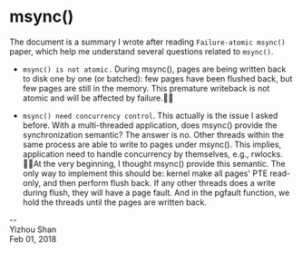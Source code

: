 # msync()

The document is a summary I wrote after reading `Failure-atomic msync()` paper, which help me understand several questions related to `msync()`.

* `msync() is not atomic.` During msync(), pages are being written back to disk one by one (or batched): few pages have been flushed back, but few pages are still in the memory. This premature writeback is not atomic and will be affected by failure.

* `msync() need concurrency control`. This actually is the issue I asked before. With a multi-threaded application, does msync() provide the synchronization semantic? The answer is no. Other threads within the same process are able to write to pages under msync(). This implies, application need to handle concurrency by themselves, e.g., rwlocks. At the very beginning, I thought msync() provide this semantic. The only way to implement this should be: kernel make all pages' PTE read-only, and then perform flush back. If any other threads does a write during flush, they will have a page fault. And in the pgfault function, we hold the threads until the pages are written back.

--  
Yizhou Shan  
Feb 01, 2018
